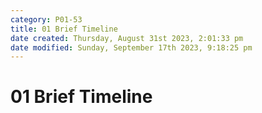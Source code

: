 ```yaml
---
category: P01-53
title: 01 Brief Timeline
date created: Thursday, August 31st 2023, 2:01:33 pm
date modified: Sunday, September 17th 2023, 9:18:25 pm
---
```


# 01 Brief Timeline
